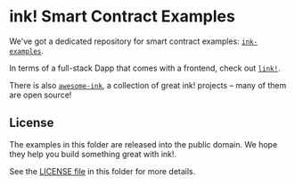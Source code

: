 # ink! Smart Contract Examples

We've got a dedicated repository for smart contract
examples: [`ink-examples`](https://github.com/paritytech/ink-examples).

In terms of a full-stack Dapp that comes with a frontend, check
out [`link!`](https://github.com/paritytech/link).

There is also [`awesome-ink`](https://github.com/paritytech/awesome-ink),
a collection of great ink! projects – many of them are open source!

## License

The examples in this folder are released into the public domain.
We hope they help you build something great with ink!.

See the [LICENSE file](LICENSE) in this folder for more details.
